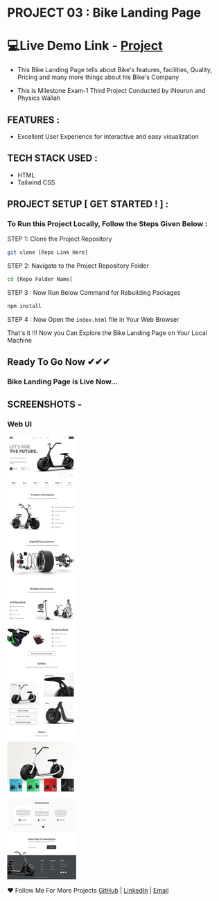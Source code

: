 # PROJECT 03 : Bike Landing Page

# 💻Live Demo Link - [Project](https://bike-landing-page-site.netlify.app/)

- This Bike Landing Page tells about Bike's features, facilities, Quality, Pricing and many more things about his Bike's Company

- This is Milestone Exam-1 Third Project Conducted by iNeuron and Physics Wallah

## FEATURES :

- Excellent User Experience for interactive and easy visualization

## TECH STACK USED :

- HTML
- Tailwind CSS

## PROJECT SETUP [ GET STARTED ! ] :

### To Run this Project Locally, Follow the Steps Given Below :

STEP 1: Clone the Project Repository

```bash
git clone [Repo Link Here]
```

STEP 2: Navigate to the Project Repository Folder

```bash
cd [Repo Folder Name]
```

STEP 3 : Now Run Below Command for Rebuilding Packages

```bash
npm install
```

STEP 4 : Now Open the ```index.html``` file in Your Web Browser

That's it !!! Now you Can Explore the Bike Landing Page on Your Local Machine

## Ready To Go Now ✔✔✔

### Bike Landing Page is Live Now...

## SCREENSHOTS -

### Web UI

![Web UI](Web%20UI.jpg)

:heart: Follow Me For More Projects [GitHub](https://github.com/ChinmayKaitade) | [LinkedIn](https://www.linkedin.com/in/chinmay-sharad-kaitade) | [Email](<chinmaykaitade123@gmail.com>)
